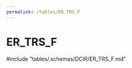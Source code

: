 ```yaml
---
permalink: /tables/ER_TRS_F
---
```

# ER_TRS_F
<!-- SPDX-License-Identifier: MPL-2.0 -->

<!-- ATTENTION : Ne pas supprimer ou modifier la ligne ci-dessous -->
#include "tables/.schemas/DCIR/ER_TRS_F.md"
<!-- ATTENTION : Ne pas supprimer ou modifier la ligne ci-dessus -->
